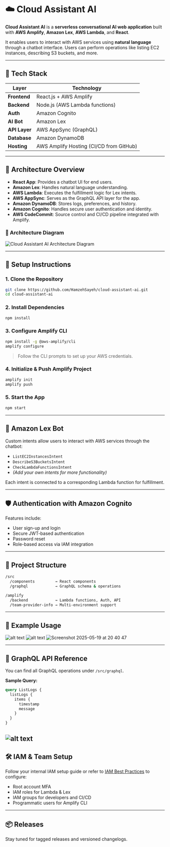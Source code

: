 # ☁️ Cloud Assistant AI

**Cloud Assistant AI** is a **serverless conversational AI web application** built with **AWS Amplify**, **Amazon Lex**, **AWS Lambda**, and **React**.

It enables users to interact with AWS services using **natural language** through a chatbot interface. Users can perform operations like listing EC2 instances, describing S3 buckets, and more.

---

## 🔧 Tech Stack

| Layer         | Technology                               |
|---------------|-------------------------------------------|
| **Frontend**  | React.js + AWS Amplify                    |
| **Backend**   | Node.js (AWS Lambda functions)            |
| **Auth**      | Amazon Cognito                            |
| **AI Bot**    | Amazon Lex                                |
| **API Layer** | AWS AppSync (GraphQL)                     |
| **Database**  | Amazon DynamoDB                           |
| **Hosting**   | AWS Amplify Hosting (CI/CD from GitHub)   |

---

## 📐 Architecture Overview

- **React App**: Provides a chatbot UI for end users.
- **Amazon Lex**: Handles natural language understanding.
- **AWS Lambda**: Executes the fulfillment logic for Lex intents.
- **AWS AppSync**: Serves as the GraphQL API layer for the app.
- **Amazon DynamoDB**: Stores logs, preferences, and history.
- **Amazon Cognito**: Handles secure user authentication and identity.
- **AWS CodeCommit**: Source control and CI/CD pipeline integrated with Amplify.

### 📌 Architecture Diagram

![Cloud Assistant AI Architecture Diagram](./mnt/data/4f811b07-9a38-4a24-8536-df56717bd675.png)

---

## 🚀 Setup Instructions

### 1. Clone the Repository
```bash
git clone https://github.com/HamzehSayeh/cloud-assistant-ai.git
cd cloud-assistant-ai
```

### 2. Install Dependencies
```bash
npm install
```

### 3. Configure Amplify CLI
```bash
npm install -g @aws-amplify/cli
amplify configure
```
> Follow the CLI prompts to set up your AWS credentials.

### 4. Initialize & Push Amplify Project
```bash
amplify init
amplify push
```

### 5. Start the App
```bash
npm start
```

---

## 🧠 Amazon Lex Bot

Custom intents allow users to interact with AWS services through the chatbot:

- `ListEC2InstancesIntent`
- `DescribeS3BucketsIntent`
- `CheckLambdaFunctionsIntent`
- *(Add your own intents for more functionality)*

Each intent is connected to a corresponding Lambda function for fulfillment.

---

## 🛡️ Authentication with Amazon Cognito

Features include:

- User sign-up and login
- Secure JWT-based authentication
- Password reset
- Role-based access via IAM integration

---

## 📁 Project Structure

```bash
/src
  /components         → React components
  /graphql            → GraphQL schema & operations

/amplify
  /backend            → Lambda functions, Auth, API
  /team-provider-info → Multi-environment support
```

---

## 🧪 Example Usage

![alt text](<Screenshot 2025-05-19 at 20.40.47-1.png>)
![alt text](<Screenshot 2025-05-19 at 20.40.17-1.png>)
![Screenshot 2025-05-19 at 20 40 47](https://github.com/user-attachments/assets/5b4ebdb3-375a-4e17-85e6-44796c3a7d9b)

---

## 🧾 GraphQL API Reference

You can find all GraphQL operations under `/src/graphql`.

**Sample Query:**
```graphql
query ListLogs {
  listLogs {
    items {
      timestamp
      message
    }
  }
}
```
![alt text](<Screenshot 2025-05-19 at 20.42.02-1.png>)
---

## 🛠️ IAM & Team Setup

Follow your internal IAM setup guide or refer to [IAM Best Practices](https://docs.aws.amazon.com/IAM/latest/UserGuide/best-practices.html) to configure:

- Root account MFA
- IAM roles for Lambda & Lex
- IAM groups for developers and CI/CD
- Programmatic users for Amplify CLI

---

## 📦 Releases

Stay tuned for tagged releases and versioned changelogs.
